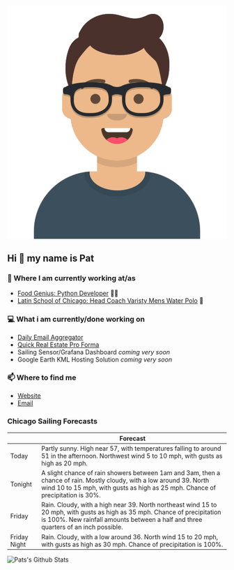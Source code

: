 [![Social banner for p-j-falconer](https://raw.githubusercontent.com/P-J-FALCONER/P-J-FALCONER/master/assets/avataaars.svg)](https://patfalconer.com/)
## Hi :wave: my name is Pat

### 💼 Where I am currently working at/as
- [Food Genius: Python Developer](https://getfoodgenius.com/) 🍔🐍
- [Latin School of Chicago: Head Coach Varisty Mens Water Polo](https://www.latinschool.org/) 🤽


### 💻 What i am currently/done working on
 - [Daily Email Aggregator](https://github.com/P-J-FALCONER/dott_daily_mail)
 - [Quick Real Estate Pro Forma](https://github.com/P-J-FALCONER/henry)
 - Sailing Sensor/Grafana Dashboard *coming very soon*
 - Google Earth KML Hosting Solution *coming very soon*

### 📫 Where to find me
 - [Website](https://patfalconer.com/)
 - [Email](mailto:patrick.j.falconer@gmail.com)


### Chicago Sailing Forecasts
|   | Forecast  |
|---|---|
| Today | Partly sunny. High near 57, with temperatures falling to around 51 in the afternoon. Northwest wind 5 to 10 mph, with gusts as high as 20 mph. |
| Tonight | A slight chance of rain showers between 1am and 3am, then a chance of rain. Mostly cloudy, with a low around 39. North wind 10 to 15 mph, with gusts as high as 25 mph. Chance of precipitation is 30%. |
| Friday | Rain. Cloudy, with a high near 39. North northeast wind 15 to 20 mph, with gusts as high as 35 mph. Chance of precipitation is 100%. New rainfall amounts between a half and three quarters of an inch possible. |
| Friday Night | Rain. Cloudy, with a low around 36. North wind 15 to 20 mph, with gusts as high as 30 mph. Chance of precipitation is 100%. |

![Pats's Github Stats](https://github-readme-stats.vercel.app/api?username=p-j-falconer&show_icons=true&theme=radical)
